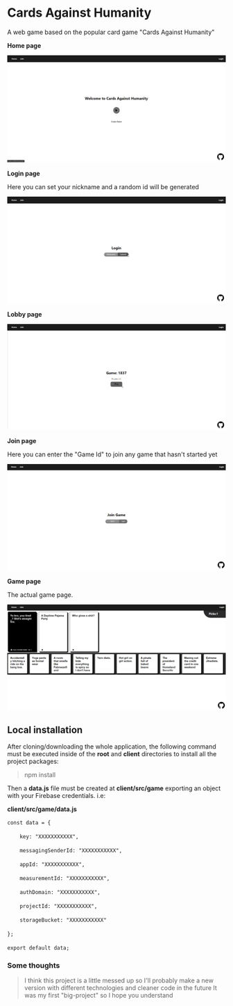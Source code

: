 # Cards Against Humanity

A web game based on the popular card game "Cards Against Humanity"

**Home page**

![Home](screenshots/home.png)

**Login page**

Here you can set your nickname and a random id will be generated

![Login](screenshots/login.png)

**Lobby page**

![Lobby](screenshots/lobby.png)

**Join page**

Here you can enter the "Game Id" to join any game that hasn't started yet

![Join](screenshots/join.png)

**Game page**

The actual game page.

![Game](screenshots/game.png)

## Local installation

After cloning/downloading the whole application, the following command must be executed inside of the **root** and **client** directories to install all the project packages:

> npm install

Then a **data.js** file must be created at **client/src/game** exporting an object with your Firebase credentials. i.e:

**client/src/game/data.js**

    const data = {

    	key: "XXXXXXXXXXX",

    	messagingSenderId: "XXXXXXXXXXX",

    	appId: "XXXXXXXXXXX",

    	measurementId: "XXXXXXXXXXX",

    	authDomain: "XXXXXXXXXXX",

    	projectId: "XXXXXXXXXXX",

    	storageBucket: "XXXXXXXXXXX"

    };

    export default data;

### Some thoughts

> I think this project is a little messed up so I'll probably make a new version with different technologies and cleaner code in the future
> It was my first "big-project" so I hope you understand
